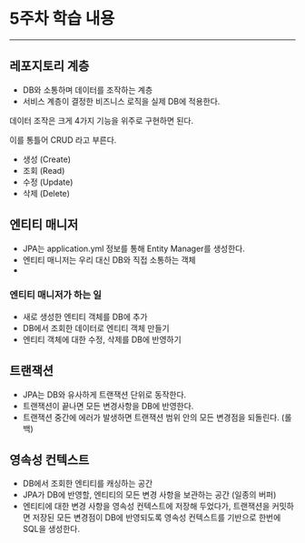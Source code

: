 # 5주차 학습 내용

---

## 레포지토리 계층
- DB와 소통하며 데이터를 조작하는 계층
- 서비스 계층이 결정한 비즈니스 로직을 실제 DB에 적용한다.

데이터 조작은 크게 4가지 기능을 위주로 구현하면 된다.

이를 통틀어 CRUD 라고 부른다.
- 생성 (Create)
- 조회 (Read)
- 수정 (Update)
- 삭제 (Delete)

## 엔티티 매니저
- JPA는 application.yml 정보를 통해 Entity Manager를 생성한다.
- 엔티티 매니저는 우리 대신 DB와 직접 소통하는 객체
- 
### 엔티티 매니저가 하는 일
- 새로 생성한 엔티티 객체를 DB에 추가
- DB에서 조회한 데이터로 엔티티 객체 만들기
- 엔티티 객체에 대한 수정, 삭제를 DB에 반영하기

## 트랜잭션
- JPA는 DB와 유사하게 트랜잭션 단위로 동작한다.
- 트랜잭션이 끝나면 모든 변경사항을 DB에 반영한다.
- 트랜잭션 중간에 에러가 발생하면 트랜잭션 범위 안의 모든 변경점을 되돌린다. (롤백)

## 영속성 컨텍스트
- DB에서 조회한 엔티티를 캐싱하는 공간
- JPA가 DB에 반영할, 엔티티의 모든 변경 사항을 보관하는 공간
(일종의 버퍼)
- 엔티티에 대한 변경 사항을 영속성 컨텍스트에 저장해 두었다가,
  트랜잭션을 커밋하면 저장된 모든 변경점이 DB에 반영되도록
  영속성 컨텍스트를 기반으로 한번에 SQL을 생성한다.
